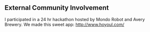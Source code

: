 ## External Community Involvement
I participated in a 24 hr hackathon hosted by Mondo Robot and Avery Brewery.
We made this sweet app: http://www.hoyoul.com/
